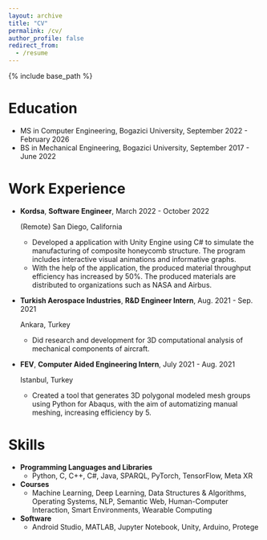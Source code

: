 ```yaml
---
layout: archive
title: "CV"
permalink: /cv/
author_profile: false
redirect_from:
  - /resume
---
```


{% include base_path %}

Education
======
* MS in Computer Engineering, Bogazici University, September 2022 - February 2026
* BS in Mechanical Engineering, Bogazici University, September 2017 - June 2022

Work Experience
======
* **Kordsa**, **Software Engineer**, March 2022 - October 2022

  (Remote) San Diego, California
  * Developed a application with Unity Engine using C# to simulate the manufacturing of composite honeycomb
structure. The program includes interactive visual animations and informative graphs.
  * With the help of the application, the produced material throughput efficiency has increased by 50%. The
produced materials are distributed to organizations such as NASA and Airbus.

* **Turkish Aerospace Industries**, **R&D Engineer Intern**, Aug. 2021 - Sep. 2021

  Ankara, Turkey
  * Did research and development for 3D computational analysis of mechanical components of aircraft.

* **FEV**, **Computer Aided Engineering Intern**, July 2021 - Aug. 2021

  Istanbul, Turkey
  * Created a tool that generates 3D polygonal modeled mesh groups using Python for Abaqus, with the aim of automatizing manual meshing, increasing efficiency by 5.
  
Skills
======
* **Programming Languages and Libraries**
  * Python, C, C++, C#, Java, SPARQL, PyTorch, TensorFlow, Meta XR
* **Courses**
  * Machine Learning, Deep Learning, Data Structures & Algorithms, Operating Systems, NLP, Semantic Web, Human-Computer Interaction, Smart Environments, Wearable Computing
* **Software**
  * Android Studio, MATLAB, Jupyter Notebook, Unity, Arduino, Protege
